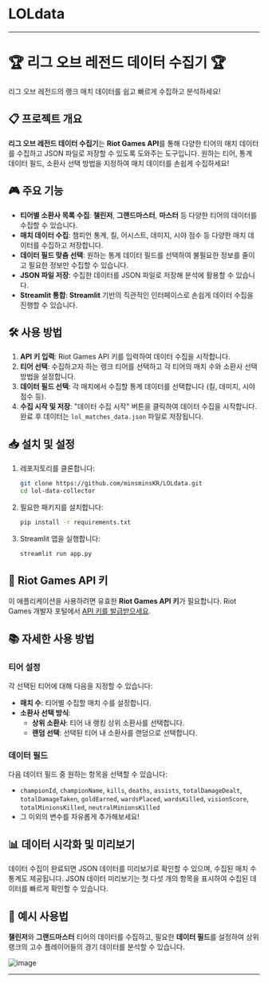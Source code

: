 # LOLdata

---

# 🏆 리그 오브 레전드 데이터 수집기 🏆

리그 오브 레전드의 랭크 매치 데이터를 쉽고 빠르게 수집하고 분석하세요!

## 📋 프로젝트 개요

**리그 오브 레전드 데이터 수집기**는 **Riot Games API**를 통해 다양한 티어의 매치 데이터를 수집하고 JSON 파일로 저장할 수 있도록 도와주는 도구입니다. 원하는 티어, 통계 데이터 필드, 소환사 선택 방법을 지정하여 매치 데이터를 손쉽게 수집하세요!

## 🎮 주요 기능

- **티어별 소환사 목록 수집**: **챌린저**, **그랜드마스터**, **마스터** 등 다양한 티어의 데이터를 수집할 수 있습니다.
- **매치 데이터 수집**: 챔피언 통계, 킬, 어시스트, 데미지, 시야 점수 등 다양한 매치 데이터를 수집하고 저장합니다.
- **데이터 필드 맞춤 선택**: 원하는 통계 데이터 필드를 선택하여 불필요한 정보를 줄이고 필요한 정보만 수집할 수 있습니다.
- **JSON 파일 저장**: 수집한 데이터를 JSON 파일로 저장해 분석에 활용할 수 있습니다.
- **Streamlit 통합**: **Streamlit** 기반의 직관적인 인터페이스로 손쉽게 데이터 수집을 진행할 수 있습니다.

## 🛠️ 사용 방법

1. **API 키 입력**: Riot Games API 키를 입력하여 데이터 수집을 시작합니다.
2. **티어 선택**: 수집하고자 하는 랭크 티어를 선택하고 각 티어의 매치 수와 소환사 선택 방법을 설정합니다.
3. **데이터 필드 선택**: 각 매치에서 수집할 통계 데이터를 선택합니다 (킬, 데미지, 시야 점수 등).
4. **수집 시작 및 저장**: "데이터 수집 시작" 버튼을 클릭하여 데이터 수집을 시작합니다. 완료 후 데이터는 `lol_matches_data.json` 파일로 저장됩니다.

## 📥 설치 및 설정

1. 레포지토리를 클론합니다:
    ```bash
    git clone https://github.com/minsminsKR/LOLdata.git
    cd lol-data-collector
    ```
2. 필요한 패키지를 설치합니다:
    ```bash
    pip install -r requirements.txt
    ```
3. Streamlit 앱을 실행합니다:
    ```bash
    streamlit run app.py
    ```

## 🔑 Riot Games API 키

이 애플리케이션을 사용하려면 유효한 **Riot Games API 키**가 필요합니다. Riot Games 개발자 포털에서 [API 키를 발급받으세요](https://developer.riotgames.com/).

## 📚 자세한 사용 방법

### 티어 설정
각 선택된 티어에 대해 다음을 지정할 수 있습니다:
- **매치 수**: 티어별 수집할 매치 수를 설정합니다.
- **소환사 선택 방식**:
  - **상위 소환사**: 티어 내 랭킹 상위 소환사를 선택합니다.
  - **랜덤 선택**: 선택된 티어 내 소환사를 랜덤으로 선택합니다.

### 데이터 필드
다음 데이터 필드 중 원하는 항목을 선택할 수 있습니다:
- `championId`, `championName`, `kills`, `deaths`, `assists`, `totalDamageDealt`, `totalDamageTaken`, `goldEarned`, `wardsPlaced`, `wardsKilled`, `visionScore`, `totalMinionsKilled`, `neutralMinionsKilled`
- 그 이외의 변수를 자유롭게 추가해보세요!

## 📊 데이터 시각화 및 미리보기

데이터 수집이 완료되면 JSON 데이터를 미리보기로 확인할 수 있으며, 수집된 매치 수 통계도 제공됩니다. JSON 데이터 미리보기는 첫 다섯 개의 항목을 표시하여 수집된 데이터를 빠르게 확인할 수 있습니다.

## 📝 예시 사용법

**챌린저**와 **그랜드마스터** 티어의 데이터를 수집하고, 필요한 **데이터 필드**를 설정하여 상위 랭크의 고수 플레이어들의 경기 데이터를 분석할 수 있습니다.

![image](https://github.com/user-attachments/assets/9ca4c5af-16b5-447c-bdf5-5be9c5637c0a)


---
